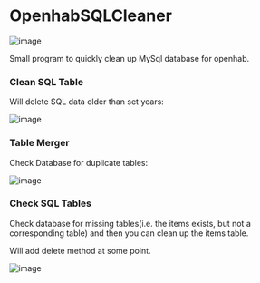 # OpenhabSQLCleaner

![image](https://github.com/Ar0sh/OpenhabSQLCleaner/assets/73751609/2428412c-f57f-4751-95f4-0667b8927d66)

<p>Small program to quickly clean up MySql database for openhab.</p>

<h3>Clean SQL Table</h3>
<p>Will delete SQL data older than set years:</p>

![image](https://github.com/Ar0sh/OpenhabSQLCleaner/assets/73751609/56d2c358-0f74-4de7-a2d2-ff8ec696f574)

<h3>Table Merger</h3>
<p>Check Database for duplicate tables:</p>

![image](https://github.com/Ar0sh/OpenhabSQLCleaner/assets/73751609/05e1b222-0481-4d8c-bc29-10b534a6bf00)

<h3>Check SQL Tables</h3>
<p>Check database for missing tables(i.e. the items exists, but not a corresponding table) and then you can clean up the items table.</p>
<p>Will add delete method at some point.</p>

![image](https://github.com/Ar0sh/OpenhabSQLCleaner/assets/73751609/074c995c-6122-4840-b16c-581e993cc76b)
